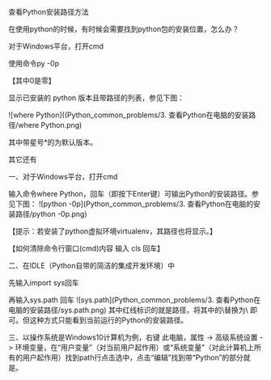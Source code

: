 查看Python安装路径方法

在使用python的时候，有时候会需要找到python包的安装位置，怎么办？

对于Windows平台，打开cmd

使用命令py -0p 

【其中0是零】

显示已安装的 python 版本且带路径的列表，参见下图：

![where Python]((Python_common_problems/3. 查看Python在电脑的安装路径/where Python.png)

其中带星号*的为默认版本。

其它还有

一、对于Windows平台，打开cmd

输入命令where Python，回车（即按下Enter键）可输出Python的安装路径。参见下图：
![python -0p](Python_common_problems/3. 查看Python在电脑的安装路径/python -0p.png)

【提示：若安装了python虚拟环境virtualenv，其路径也将显示。】

【如何清除命令行窗口(cmd)内容
输入 cls  回车】

二、在IDLE（Python自带的简洁的集成开发环境）中

先输入import sys回车

再输入sys.path 回车
![sys.path](Python_common_problems/3. 查看Python在电脑的安装路径/sys.path.png)
其中红线标识的就是路径，将其中的\\替换为\  即可。但这种方式只能看到当前运行的Python的安装路径。

三、以操作系统是Windows10计算机为例，右键 此电脑，属性 -> 高级系统设置 -> 环境变量，在“用户变量”（对当前用户起作用）或“系统变量”（对此计算机上所有的用户起作用）找到path行点击选中，点击“编辑”找到带“Python”的部分就是。

